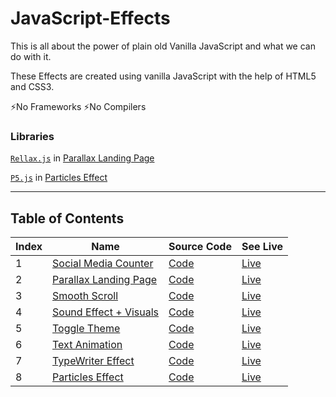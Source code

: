 # JavaScript-Effects

This is all about the power of plain old Vanilla JavaScript and what we can do with it.

These Effects are created using vanilla JavaScript with the help of HTML5 and CSS3.

⚡No Frameworks ⚡No Compilers

### **Libraries**

[`Rellax.js`](https://dixonandmoe.com/rellax/) in [Parallax Landing Page](https://akshay2996.github.io/JavaScript-Effects/Parallax-Landing-Page/index.html)

[`P5.js`](https://p5js.org/) in [Particles Effect](https://akshay2996.github.io/JavaScript-Effects/Particles-Effect/)

<hr />

## Table of Contents

| Index | Name                           | Source Code                    | See Live     |
|-------|--------------------------------|--------------------------------|----------|
| 1     | [Social Media Counter](https://akshay2996.github.io/JavaScript-Effects/Animated-Counter/index.html) | [Code](Animated-Counter/)      | [Live](https://akshay2996.github.io/JavaScript-Effects/Animated-Counter/index.html) |
| 2     | [Parallax Landing Page](https://akshay2996.github.io/JavaScript-Effects/Parallax-Landing-Page/index.html)      | [Code](Parallax-Landing-Page/) | [Live](https://akshay2996.github.io/JavaScript-Effects/Parallax-Landing-Page/index.html) |
| 3     | [Smooth Scroll](https://akshay2996.github.io/JavaScript-Effects/Smooth-Scroll/index.html)              | [Code](Smooth-Scroll/)         | [Live](https://akshay2996.github.io/JavaScript-Effects/Smooth-Scroll/index.html) |
| 4     | [Sound Effect + Visuals](https://akshay2996.github.io/JavaScript-Effects/Sound-Effects/index.html)     | [Code](Sound-Effects/)         | [Live](https://akshay2996.github.io/JavaScript-Effects/Sound-Effects/index.html) |
| 5     | [Toggle Theme](https://akshay2996.github.io/JavaScript-Effects/Switch-Theme/index.html)               | [Code](Switch-Theme/)          | [Live](https://akshay2996.github.io/JavaScript-Effects/Switch-Theme/index.html) |
| 6     | [Text Animation](https://akshay2996.github.io/JavaScript-Effects/Text-Animation/index.html)             | [Code](Text-Animation/)        | [Live](https://akshay2996.github.io/JavaScript-Effects/Text-Animation/index.html) |
| 7     | [TypeWriter Effect](https://akshay2996.github.io/JavaScript-Effects/TypeWriter-Effect/index.html)          | [Code](TypeWriter-Effect/)     | [Live](https://akshay2996.github.io/JavaScript-Effects/TypeWriter-Effect/index.html) |
| 8     | [Particles Effect](https://akshay2996.github.io/JavaScript-Effects/Particles-Effect/)          | [Code](Particles-Effect/)     | [Live](https://akshay2996.github.io/JavaScript-Effects/Particles-Effect/) |
